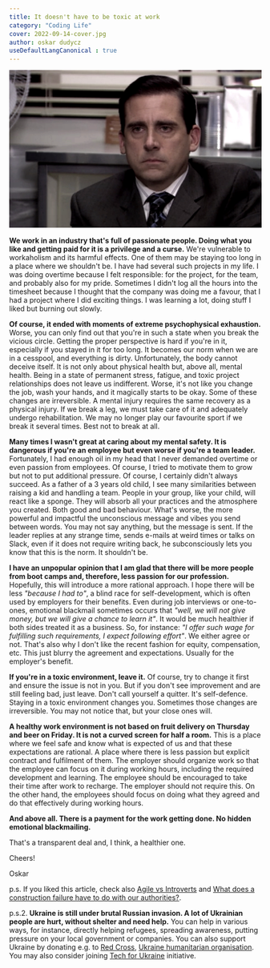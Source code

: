 ```yaml
---
title: It doesn't have to be toxic at work
category: "Coding Life"
cover: 2022-09-14-cover.jpg
author: oskar dudycz
useDefaultLangCanonical : true
---
```


![cover](2022-09-14-cover.jpg)

**We work in an industry that's full of passionate people. Doing what you like and getting paid for it is a privilege and a curse.** We're vulnerable to workaholism and its harmful effects. One of them may be staying too long in a place where we shouldn't be. I have had several such projects in my life. I was doing overtime because I felt responsible: for the project, for the team, and probably also for my pride. Sometimes I didn't log all the hours into the timesheet because I thought that the company was doing me a favour, that I had a project where I did exciting things. I was learning a lot, doing stuff I liked but burning out slowly.

**Of course, it ended with moments of extreme psychophysical exhaustion.** Worse, you can only find out that you're in such a state when you break the vicious circle. Getting the proper perspective is hard if you're in it, especially if you stayed in it for too long. It becomes our norm when we are in a cesspool, and everything is dirty. Unfortunately, the body cannot deceive itself. It is not only about physical health but, above all, mental health. Being in a state of permanent stress, fatigue, and toxic project relationships does not leave us indifferent. Worse, it's not like you change the job, wash your hands, and it magically starts to be okay. Some of these changes are irreversible. A mental injury requires the same recovery as a physical injury. If we break a leg, we must take care of it and adequately undergo rehabilitation. We may no longer play our favourite sport if we break it several times. Best not to break at all.

**Many times I wasn't great at caring about my mental safety. It is dangerous if you're an employee but even worse if you're a team leader.** Fortunately, I had enough oil in my head that I never demanded overtime or even passion from employees. Of course, I tried to motivate them to grow but not to put additional pressure. Of course, I certainly didn't always succeed. As a father of a 3 years old child, I see many similarities between raising a kid and handling a team. People in your group, like your child, will react like a sponge. They will absorb all your practices and the atmosphere you created. Both good and bad behaviour. What's worse, the more powerful and impactful the unconscious message and vibes you send between words. You may not say anything, but the message is sent. If the leader replies at any strange time, sends e-mails at weird times or talks on Slack, even if it does not require writing back, he subconsciously lets you know that this is the norm. It shouldn't be.

**I have an unpopular opinion that I am glad that there will be more people from boot camps and, therefore, less passion for our profession.** Hopefully, this will introduce a more rational approach. I hope there will be less _"because I had to"_, a blind race for self-development, which is often used by employers for their benefits. Even during job interviews or one-to-ones, emotional blackmail sometimes occurs that _"well, we will not give money, but we will give a chance to learn it"_. It would be much healthier if both sides treated it as a business. So, for instance: _"I offer such wage for fulfilling such requirements, I expect following effort"_. We either agree or not. That's also why I don't like the recent fashion for equity, compensation, etc. This just blurry the agreement and expectations. Usually for the employer's benefit.

**If you're in a toxic environment, leave it.** Of course, try to change it first and ensure the issue is not in you. But if you don't see improvement and are still feeling bad, just leave. Don't call yourself a quitter. It's self-defence. Staying in a toxic environment changes you. Sometimes those changes are irreversible. You may not notice that, but your close ones will.

**A healthy work environment is not based on fruit delivery on Thursday and beer on Friday. It is not a curved screen for half a room.** This is a place where we feel safe and know what is expected of us and that these expectations are rational. A place where there is less passion but explicit contract and fulfilment of them. The employer should organize work so that the employee can focus on it during working hours, including the required development and learning. The employee should be encouraged to take their time after work to recharge. The employer should not require this. On the other hand, the employees should focus on doing what they agreed and do that effectively during working hours.

**And above all. There is a payment for the work getting done. No hidden emotional blackmailing.**

That's a transparent deal and, I think, a healthier one.

Cheers!

Oskar

p.s. If you liked this article, check also [Agile vs Introverts](/pl/2022-04-13--agile_vs_introverts) and [What does a construction failure have to do with our authorities?](/pl/what_does_a_construction_failure_have_to_do_with_our_authorities).

p.s.2. **Ukraine is still under brutal Russian invasion. A lot of Ukrainian people are hurt, without shelter and need help.** You can help in various ways, for instance, directly helping refugees, spreading awareness, putting pressure on your local government or companies. You can also support Ukraine by donating e.g. to [Red Cross](https://www.icrc.org/en/donate/ukraine), [Ukraine humanitarian organisation](https://savelife.in.ua/en/donate/). You may also consider joining [Tech for Ukraine](https://techtotherescue.org/tech/tech-for-ukraine) initiative.
